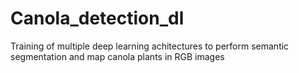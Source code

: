 # Canola_detection_dl
Training of multiple deep learning achitectures to perform semantic segmentation and map canola plants in RGB images
